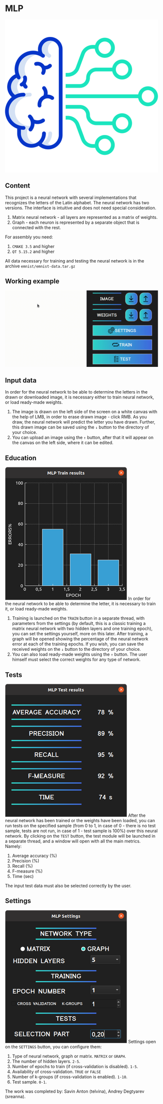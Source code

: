 # MLP

![logo](./images/icon.png)

## Content
This project is a neural network with several implementations that recognizes the letters of the Latin alphabet.
The neural network has two versions. The interface is intuitive and does not need special consideration.
1. Matrix neural network - all layers are represented as a matrix of weights.
2. Graph - each neuron is represented by a separate object that is connected with the rest.

For assembly you need:
1. `CMAKE 3.5` and higher
2. `QT 5.15.2` and higher

All data necessary for training and testing the neural network is in the archive `emnist/emnist-data.tar.gz`

## Working example

![preview](./images/preview.gif)

## Input data
In order for the neural network to be able to determine the letters in the drawn or downloaded image, it is necessary either to train
neural network, or load ready-made weights.
1. The image is drawn on the left side of the screen on a white canvas with the help of LMB, in order to erase
   drawn image - click RMB. As you draw, the neural network will predict the letter you have drawn.
   Further, this drawn image can be saved using the `↓` button to the directory of your choice.
2. You can upload an image using the `↑` button, after that it will appear on the canvas on the left side,
   where it can be edited.

## Education

![train](./images/train.png)
In order for the neural network to be able to determine the letter, it is necessary to train it, or load ready-made weights.

1. Training is launched on the `TRAIN` button in a separate thread, with parameters from the settings (by default, this is a classic
training a matrix neural network with two hidden layers and one training epoch), you can set the settings yourself,
more on this later. After training, a graph will be opened showing the percentage of the neural network error at each of the training epochs.
If you wish, you can save the received weights on the `↓` button to the directory of your choice.
2. You can also load ready-made weights using the `↑` button. The user himself must select the correct weights
   for any type of network.

## Tests

![test](./images/test.png)
After the neural network has been trained or the weights have been loaded, you can run tests on the specified sample
(from 0 to 1, in case of 0 - there is no test sample, tests are not run, in case of 1 - test sample is 100%)
over this neural network.
By clicking on the `TEST` button, the test module will be launched in a separate thread, and a window will open with all the main
metrics.
Namely:
1. Average accuracy (%)
2. Precision (%)
3. Recall (%)
4. F-measure (%)
5. Time (sec)

The input test data must also be selected correctly by the user.

## Settings

![settings](./images/settings.png)
Settings open on the `SETTINGS` button, you can configure them:
1. Type of neural network, graph or matrix. `MATRIX` or `GRAPH`.
2. The number of hidden layers. `2-5`.
3. Number of epochs to train (if cross-validation is disabled). `1-5`.
4. Availability of cross-validation. `TRUE` or `FALSE`
5. Number of k-groups (if cross-validation is enabled). `1-10`.
6. Test sample. `0-1`.

The work was completed by: Savin Anton (telvina), Andrey Degtyarev (sreanna).